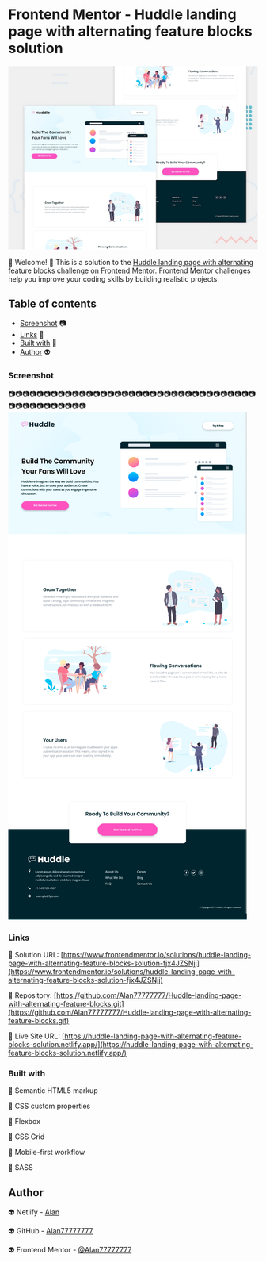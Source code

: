 # Frontend Mentor - Huddle landing page with alternating feature blocks solution

![Design preview for the Huddle landing page with alternating feature blocks coding challenge](./design/desktop-preview.jpg)

👋 Welcome! 👋 
This is a solution to the [Huddle landing page with alternating feature blocks challenge on Frontend Mentor](https://www.frontendmentor.io/challenges/huddle-landing-page-with-alternating-feature-blocks-5ca5f5981e82137ec91a5100). Frontend Mentor challenges help you improve your coding skills by building realistic projects. 


## Table of contents

  - [Screenshot](#screenshot) 📷
  - [Links](#links) 🔗
  - [Built with](#built-with) 🔨
  - [Author](#author) 👽


### Screenshot

📷📷📷📷📷📷📷📷📷📷📷📷📷📷📷📷📷📷📷📷📷📷📷📷📷📷📷📷📷📷📷📷📷📷📷📷📷📷📷📷📷📷📷📷📷📷![](./images/SCREENSHOOT.png)

### Links 

🔗 Solution URL: [https://www.frontendmentor.io/solutions/huddle-landing-page-with-alternating-feature-blocks-solution-fjx4JZSNjj](https://www.frontendmentor.io/solutions/huddle-landing-page-with-alternating-feature-blocks-solution-fjx4JZSNjj)

🔗 Repository: [https://github.com/Alan77777777/Huddle-landing-page-with-alternating-feature-blocks.git](https://github.com/Alan77777777/Huddle-landing-page-with-alternating-feature-blocks.git)

🔗 Live Site URL: [https://huddle-landing-page-with-alternating-feature-blocks-solution.netlify.app/](https://huddle-landing-page-with-alternating-feature-blocks-solution.netlify.app/)

### Built with 

🔨 Semantic HTML5 markup

🔨 CSS custom properties

🔨 Flexbox

🔨 CSS Grid

🔨 Mobile-first workflow

🔨 SASS

## Author 

👽 Netlify - [Alan](https://app.netlify.com/teams/alan77777777/overview)

👽 GitHub - [Alan77777777](https://github.com/Alan77777777)

👽 Frontend Mentor - [@Alan77777777](https://www.frontendmentor.io/profile/Alan77777777)


